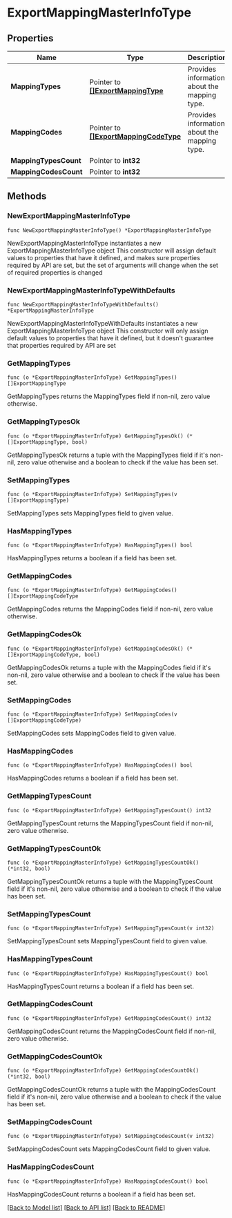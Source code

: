 # ExportMappingMasterInfoType

## Properties

Name | Type | Description | Notes
------------ | ------------- | ------------- | -------------
**MappingTypes** | Pointer to [**[]ExportMappingType**](ExportMappingType.md) | Provides information about the mapping type. | [optional] 
**MappingCodes** | Pointer to [**[]ExportMappingCodeType**](ExportMappingCodeType.md) | Provides information about the mapping type. | [optional] 
**MappingTypesCount** | Pointer to **int32** |  | [optional] 
**MappingCodesCount** | Pointer to **int32** |  | [optional] 

## Methods

### NewExportMappingMasterInfoType

`func NewExportMappingMasterInfoType() *ExportMappingMasterInfoType`

NewExportMappingMasterInfoType instantiates a new ExportMappingMasterInfoType object
This constructor will assign default values to properties that have it defined,
and makes sure properties required by API are set, but the set of arguments
will change when the set of required properties is changed

### NewExportMappingMasterInfoTypeWithDefaults

`func NewExportMappingMasterInfoTypeWithDefaults() *ExportMappingMasterInfoType`

NewExportMappingMasterInfoTypeWithDefaults instantiates a new ExportMappingMasterInfoType object
This constructor will only assign default values to properties that have it defined,
but it doesn't guarantee that properties required by API are set

### GetMappingTypes

`func (o *ExportMappingMasterInfoType) GetMappingTypes() []ExportMappingType`

GetMappingTypes returns the MappingTypes field if non-nil, zero value otherwise.

### GetMappingTypesOk

`func (o *ExportMappingMasterInfoType) GetMappingTypesOk() (*[]ExportMappingType, bool)`

GetMappingTypesOk returns a tuple with the MappingTypes field if it's non-nil, zero value otherwise
and a boolean to check if the value has been set.

### SetMappingTypes

`func (o *ExportMappingMasterInfoType) SetMappingTypes(v []ExportMappingType)`

SetMappingTypes sets MappingTypes field to given value.

### HasMappingTypes

`func (o *ExportMappingMasterInfoType) HasMappingTypes() bool`

HasMappingTypes returns a boolean if a field has been set.

### GetMappingCodes

`func (o *ExportMappingMasterInfoType) GetMappingCodes() []ExportMappingCodeType`

GetMappingCodes returns the MappingCodes field if non-nil, zero value otherwise.

### GetMappingCodesOk

`func (o *ExportMappingMasterInfoType) GetMappingCodesOk() (*[]ExportMappingCodeType, bool)`

GetMappingCodesOk returns a tuple with the MappingCodes field if it's non-nil, zero value otherwise
and a boolean to check if the value has been set.

### SetMappingCodes

`func (o *ExportMappingMasterInfoType) SetMappingCodes(v []ExportMappingCodeType)`

SetMappingCodes sets MappingCodes field to given value.

### HasMappingCodes

`func (o *ExportMappingMasterInfoType) HasMappingCodes() bool`

HasMappingCodes returns a boolean if a field has been set.

### GetMappingTypesCount

`func (o *ExportMappingMasterInfoType) GetMappingTypesCount() int32`

GetMappingTypesCount returns the MappingTypesCount field if non-nil, zero value otherwise.

### GetMappingTypesCountOk

`func (o *ExportMappingMasterInfoType) GetMappingTypesCountOk() (*int32, bool)`

GetMappingTypesCountOk returns a tuple with the MappingTypesCount field if it's non-nil, zero value otherwise
and a boolean to check if the value has been set.

### SetMappingTypesCount

`func (o *ExportMappingMasterInfoType) SetMappingTypesCount(v int32)`

SetMappingTypesCount sets MappingTypesCount field to given value.

### HasMappingTypesCount

`func (o *ExportMappingMasterInfoType) HasMappingTypesCount() bool`

HasMappingTypesCount returns a boolean if a field has been set.

### GetMappingCodesCount

`func (o *ExportMappingMasterInfoType) GetMappingCodesCount() int32`

GetMappingCodesCount returns the MappingCodesCount field if non-nil, zero value otherwise.

### GetMappingCodesCountOk

`func (o *ExportMappingMasterInfoType) GetMappingCodesCountOk() (*int32, bool)`

GetMappingCodesCountOk returns a tuple with the MappingCodesCount field if it's non-nil, zero value otherwise
and a boolean to check if the value has been set.

### SetMappingCodesCount

`func (o *ExportMappingMasterInfoType) SetMappingCodesCount(v int32)`

SetMappingCodesCount sets MappingCodesCount field to given value.

### HasMappingCodesCount

`func (o *ExportMappingMasterInfoType) HasMappingCodesCount() bool`

HasMappingCodesCount returns a boolean if a field has been set.


[[Back to Model list]](../README.md#documentation-for-models) [[Back to API list]](../README.md#documentation-for-api-endpoints) [[Back to README]](../README.md)


